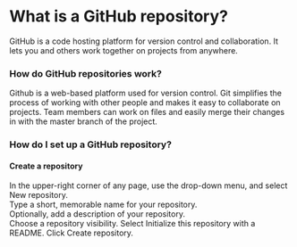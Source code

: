 # What is a GitHub repository?
GitHub is a code hosting platform for version control and collaboration. It lets you and others work together on projects from anywhere. 
### How do GitHub repositories work?
Github is a web-based platform used for version control. Git simplifies the process of working with other people and makes it easy to collaborate on projects. Team members can work on files and easily merge their changes in with the master branch of the project.
### How do I set up a GitHub repository?
#### Create a repository
In the upper-right corner of any page, use the drop-down menu, and select New repository.<br/>
Type a short, memorable name for your repository.<br/>
Optionally, add a description of your repository.<br/>
Choose a repository visibility.
Select Initialize this repository with a README.
Click Create repository.
